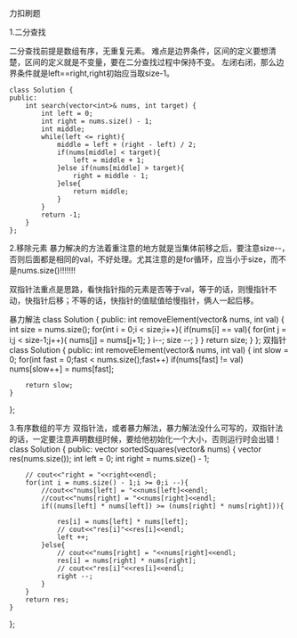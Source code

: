 力扣刷题

1.二分查找

二分查找前提是数组有序，无重复元素。
难点是边界条件，区间的定义要想清楚，区间的定义就是不变量，要在二分查找过程中保持不变。
左闭右闭，那么边界条件就是left==right,right初始应当取size-1。

    class Solution {
    public:
        int search(vector<int>& nums, int target) {
            int left = 0;
            int right = nums.size() - 1;
            int middle;
            while(left <= right){
                middle = left + (right - left) / 2;
                if(nums[middle] < target){
                    left = middle + 1;
                }else if(nums[middle] > target){
                    right = middle - 1;
                }else{
                    return middle;
                }
            }
            return -1;
        }
    };

2.移除元素
暴力解决的方法着重注意的地方就是当集体前移之后，要注意size--，否则后面都是相同的val，不好处理。尤其注意的是for循环，应当小于size，而不是nums.size()!!!!!!!

双指针法重点是思路，看快指针指的元素是否等于val，等于的话，则慢指针不动，快指针后移；不等的话，快指针的值赋值给慢指针，俩人一起后移。

暴力解法
class Solution {
public:
    int removeElement(vector<int>& nums, int val) {
        int size = nums.size();
        for(int i = 0;i < size;i++){
            if(nums[i] == val){
                for(int j = i;j < size-1;j++){
                    nums[j] = nums[j+1];
                }
                i--;
                size --;
            }
        }
        return size;
    }
};
双指针
class Solution {
public:
    int removeElement(vector<int>& nums, int val) {
        int slow = 0;
        for(int fast = 0;fast < nums.size();fast++)
            if(nums[fast] != val)
                nums[slow++] = nums[fast];
        
        return slow;
    }
};

                                                   
                                                   
                                                   
                                                   
3.有序数组的平方
双指针法，或者暴力解法，暴力解法没什么可写的，双指针法的话，一定要注意声明数组时候，要给他初始化一个大小，否则运行时会出错！
                                                   class Solution {
public:
    vector<int> sortedSquares(vector<int>& nums) {
        vector<int> res(nums.size());
        int left = 0;
        int right = nums.size() - 1;
        
        // cout<<"right = "<<right<<endl;
        for(int i = nums.size() - 1;i >= 0;i --){
            //cout<<"nums[left] = "<<nums[left]<<endl;
            //cout<<"nums[right] = "<<nums[right]<<endl;
            if((nums[left] * nums[left]) >= (nums[right] * nums[right])){

                res[i] = nums[left] * nums[left];
                // cout<<"res[i]"<<res[i]<<endl;
                left ++;
            }else{
                // cout<<"nums[right] = "<<nums[right]<<endl;
                res[i] = nums[right] * nums[right];
                // cout<<"res[i]"<<res[i]<<endl;
                right --;
            }
        }
        return res;
    }
};
